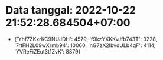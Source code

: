 # Data tanggal: 2022-10-22 21:52:28.684504+07:00

* {'Yhf7ZKxrKC9NUJDH': 4579, 'f9kzYXKKvJfb743T': 3228, '7rtFH2L09wXrmb94': 10060, 'nG7zX2IbvdULb4qF': 4114, 'YVReFiZEut3t1ZvK': 8879}
